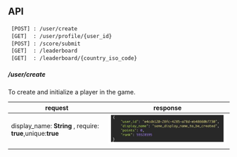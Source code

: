 ## API 

```bash
 [POST] : /user/create
 [GET]  : /user/profile/{user_id}
 [POST] : /score/submit
 [GET]  : /leaderboard  
 [GET]  : /leaderboard/{country_iso_code}
```

#####   /user/create  
To create and initialize a player in the game.

| request                                                      | response                    |
| ------------------------------------------------------------ | --------------------------- |
| display_name: **String** , require: **true**,unique:**true** | ![](/doc/images/create.png) |
|                                                              |                             |